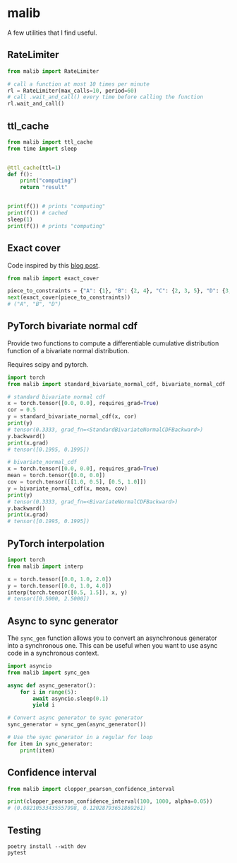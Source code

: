 # malib

A few utilities that I find useful.


## RateLimiter

```py
from malib import RateLimiter

# call a function at most 10 times per minute
rl = RateLimiter(max_calls=10, period=60) 
# call .wait_and_call() every time before calling the function
rl.wait_and_call()
```

## ttl_cache

```py
from malib import ttl_cache
from time import sleep


@ttl_cache(ttl=1)
def f():
    print("computing")
    return "result"


print(f()) # prints "computing"
print(f()) # cached
sleep(1)
print(f()) # prints "computing"
```

## Exact cover

Code inspired by this [blog post](https://louisabraham.github.io/articles/exact-cover).
```py
from malib import exact_cover

piece_to_constraints = {"A": {1}, "B": {2, 4}, "C": {2, 3, 5}, "D": {3, 5}}
next(exact_cover(piece_to_constraints))
# ("A", "B", "D")
```

## PyTorch bivariate normal cdf

Provide two functions to compute a differentiable cumulative distribution function of a bivariate normal distribution.

Requires scipy and pytorch.

```py
import torch
from malib import standard_bivariate_normal_cdf, bivariate_normal_cdf

# standard bivariate normal cdf
x = torch.tensor([0.0, 0.0], requires_grad=True)
cor = 0.5
y = standard_bivariate_normal_cdf(x, cor)
print(y)
# tensor(0.3333, grad_fn=<StandardBivariateNormalCDFBackward>)
y.backward()
print(x.grad)
# tensor([0.1995, 0.1995])

# bivariate_normal_cdf
x = torch.tensor([0.0, 0.0], requires_grad=True)
mean = torch.tensor([0.0, 0.0])
cov = torch.tensor([[1.0, 0.5], [0.5, 1.0]])
y = bivariate_normal_cdf(x, mean, cov)
print(y)
# tensor(0.3333, grad_fn=<BivariateNormalCDFBackward>)
y.backward()
print(x.grad)
# tensor([0.1995, 0.1995])
```

## PyTorch interpolation

```py
import torch
from malib import interp

x = torch.tensor([0.0, 1.0, 2.0])
y = torch.tensor([0.0, 1.0, 4.0])
interp(torch.tensor([0.5, 1.5]), x, y)
# tensor([0.5000, 2.5000])
```

## Async to sync generator

The `sync_gen` function allows you to convert an asynchronous generator into a synchronous one. This can be useful when you want to use async code in a synchronous context.

```python
import asyncio
from malib import sync_gen

async def async_generator():
    for i in range(5):
        await asyncio.sleep(0.1)
        yield i

# Convert async generator to sync generator
sync_generator = sync_gen(async_generator())

# Use the sync generator in a regular for loop
for item in sync_generator:
    print(item)
```


## Confidence interval

```py
from malib import clopper_pearson_confidence_interval

print(clopper_pearson_confidence_interval(100, 1000, alpha=0.05))
# (0.08210533435557998, 0.12028793651869261)
```

## Testing

```
poetry install --with dev
pytest
```

